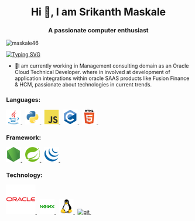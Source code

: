 
<h1 align="center">Hi 👋, I am Srikanth Maskale</h1>
<h3 align="center">A passionate computer enthusiast</h3>

<!--<img align="right" alt="coding gif" width="350" src="https://media.tenor.com/NOYF3f82b_gAAAAC/programmer.gif">-->

<p align="left"> <img src="https://komarev.com/ghpvc/?username=maskale46&label=Profile%20views&color=0e75b6&style=flat" alt="maskale46" /> </p>

<a href="https://git.io/typing-svg"><img src="https://readme-typing-svg.demolab.com?font=Mooli&weight=100&size=50&pause=1000&height=180&lines=Hello+World...;EAT+SLEEP+CODE;Repeat" alt="Typing SVG" /></a>

- 🤝I am currently working in Management consulting domain as an Oracle Cloud Technical Developer. where in involved at development of application integrations within oracle SAAS products like Fusion Finance & HCM, passionate about technologies in current trends.

<h3 align="left">Languages:</h3>
 <a href="https://www.java.com/en/" target="_blank" rel="noreferrer">
       <img src="https://raw.githubusercontent.com/devicons/devicon/master/icons/java/java-original.svg" alt="java" width="40" height="40"/>
 </a> &nbsp;
 <a href="https://www.python.org" target="_blank" rel="noreferrer">
     <img src="https://raw.githubusercontent.com/devicons/devicon/master/icons/python/python-original.svg" alt="python" width="40" height="40"/>
 </a> &nbsp;
  <a href="https://developer.mozilla.org/en-US/docs/Web/JavaScript" target="_blank" rel="noreferrer">
     <img src="https://raw.githubusercontent.com/devicons/devicon/master/icons/javascript/javascript-original.svg" alt="javascript" width="40" height="40"/>
 </a> &nbsp;
 <a href="https://www.cprogramming.com/" target="_blank" rel="noreferrer">
     <img src="https://raw.githubusercontent.com/devicons/devicon/master/icons/c/c-original.svg" alt="c" width="40" height="40"/>
 </a> &nbsp;
  <a href="https://www.w3.org/html/" target="_blank" rel="noreferrer">
     <img src="https://raw.githubusercontent.com/devicons/devicon/master/icons/html5/html5-original-wordmark.svg" alt="html5" width="40" height="40"/>
 </a> &nbsp;
 
 <h3 align="left">Framework:</h3>
<a href="https://nodejs.org/en/" target="_blank" rel="noreferrer">
     <img src="https://raw.githubusercontent.com/devicons/devicon/master/icons/nodejs/nodejs-original.svg" alt="nodejs" width="40" height="40"/>
 </a>&nbsp;
  <a href="https://spring.io/" target="_blank" rel="noreferrer">
     <img src="https://raw.githubusercontent.com/devicons/devicon/master/icons/spring/spring-original.svg" alt="spring" width="40" height="40"/>
 </a>&nbsp;
 <a href="https://jquery.com/" target="_blank" rel="noreferrer">
     <img src="https://raw.githubusercontent.com/devicons/devicon/master/icons/jquery/jquery-original.svg" alt="jquery" width="40" height="40"/>
 </a>&nbsp;
 
  <h3 align="left">Technology:</h3>
  <a href="https://www.oracle.com/in/cloud/" target="_blank" rel="noreferrer">
     <img src="https://raw.githubusercontent.com/devicons/devicon/master/icons/oracle/oracle-original.svg" alt="oracle" width="80" height="80"/>
 </a>&nbsp;
 <a href="https://www.nginx.com" target="_blank" rel="noreferrer">
     <img src="https://raw.githubusercontent.com/devicons/devicon/master/icons/nginx/nginx-original.svg" alt="nginx" width="40" height="40"/>
 </a>&nbsp;
  <a href="https://www.linux.org/" target="_blank" rel="noreferrer">
     <img src="https://raw.githubusercontent.com/devicons/devicon/master/icons/linux/linux-original.svg" alt="linux" width="40" height="40"/>
 </a>&nbsp;
 <a href="https://git-scm.com/" target="_blank" rel="noreferrer">
     <img src="https://www.vectorlogo.zone/logos/git-scm/git-scm-icon.svg" alt="git" width="40" height="40"/>
 </a>&nbsp;


 
 
